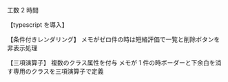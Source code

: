工数 2 時間

【typescript を導入】

【条件付きレンダリング】
メモがゼロ件の時は短絡評価で一覧と削除ボタンを非表示処理

【三項演算子】
複数のクラス属性を付与
メモが 1 件の時ボーダーと下余白を消す専用のクラスを三項演算子で定義
